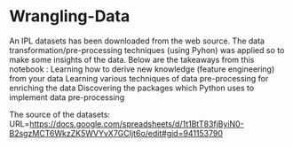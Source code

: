 # Wrangling-Data
An IPL datasets has been downloaded from the web source. The data transformation/pre-processing techniques (using Pyhon) was applied so to make some insights of the data.
Below are the takeaways from this notebook :
Learning how to derive new knowledge (feature engineering) from your data
Learning various techniques of data pre-processing for enriching the data
Discovering the packages which Python uses to implement data pre-processing


The source of the datasets:
URL=https://docs.google.com/spreadsheets/d/1t1BtT83fjByiN0-B2sgzMCT6WkzZK5WVYvX7GCIjt6o/edit#gid=941153790
